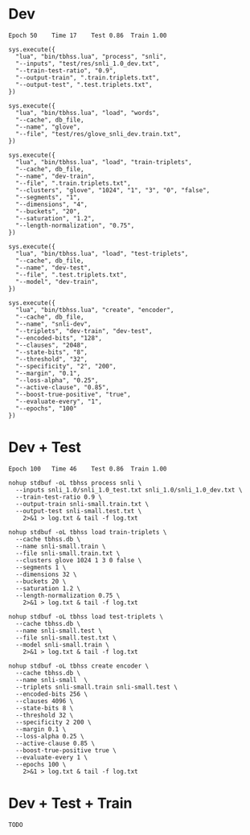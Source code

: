 # Dev

    Epoch 50    Time 17    Test 0.86  Train 1.00

    sys.execute({
      "lua", "bin/tbhss.lua", "process", "snli",
      "--inputs", "test/res/snli_1.0_dev.txt",
      "--train-test-ratio", "0.9",
      "--output-train", ".train.triplets.txt",
      "--output-test", ".test.triplets.txt",
    })

    sys.execute({
      "lua", "bin/tbhss.lua", "load", "words",
      "--cache", db_file,
      "--name", "glove",
      "--file", "test/res/glove_snli_dev.train.txt",
    })

    sys.execute({
      "lua", "bin/tbhss.lua", "load", "train-triplets",
      "--cache", db_file,
      "--name", "dev-train",
      "--file", ".train.triplets.txt",
      "--clusters", "glove", "1024", "1", "3", "0", "false",
      "--segments", "1",
      "--dimensions", "4",
      "--buckets", "20",
      "--saturation", "1.2",
      "--length-normalization", "0.75",
    })

    sys.execute({
      "lua", "bin/tbhss.lua", "load", "test-triplets",
      "--cache", db_file,
      "--name", "dev-test",
      "--file", ".test.triplets.txt",
      "--model", "dev-train",
    })

    sys.execute({
      "lua", "bin/tbhss.lua", "create", "encoder",
      "--cache", db_file,
      "--name", "snli-dev",
      "--triplets", "dev-train", "dev-test",
      "--encoded-bits", "128",
      "--clauses", "2048",
      "--state-bits", "8",
      "--threshold", "32",
      "--specificity", "2", "200",
      "--margin", "0.1",
      "--loss-alpha", "0.25",
      "--active-clause", "0.85",
      "--boost-true-positive", "true",
      "--evaluate-every", "1",
      "--epochs", "100"
    })

# Dev + Test

    Epoch 100   Time 46    Test 0.86  Train 1.00

    nohup stdbuf -oL tbhss process snli \
      --inputs snli_1.0/snli_1.0_test.txt snli_1.0/snli_1.0_dev.txt \
      --train-test-ratio 0.9 \
      --output-train snli-small.train.txt \
      --output-test snli-small.test.txt \
        2>&1 > log.txt & tail -f log.txt

    nohup stdbuf -oL tbhss load train-triplets \
      --cache tbhss.db \
      --name snli-small.train \
      --file snli-small.train.txt \
      --clusters glove 1024 1 3 0 false \
      --segments 1 \
      --dimensions 32 \
      --buckets 20 \
      --saturation 1.2 \
      --length-normalization 0.75 \
        2>&1 > log.txt & tail -f log.txt

    nohup stdbuf -oL tbhss load test-triplets \
      --cache tbhss.db \
      --name snli-small.test \
      --file snli-small.test.txt \
      --model snli-small.train \
        2>&1 > log.txt & tail -f log.txt

    nohup stdbuf -oL tbhss create encoder \
      --cache tbhss.db \
      --name snli-small  \
      --triplets snli-small.train snli-small.test \
      --encoded-bits 256 \
      --clauses 4096 \
      --state-bits 8 \
      --threshold 32 \
      --specificity 2 200 \
      --margin 0.1 \
      --loss-alpha 0.25 \
      --active-clause 0.85 \
      --boost-true-positive true \
      --evaluate-every 1 \
      --epochs 100 \
        2>&1 > log.txt & tail -f log.txt

# Dev + Test + Train

    TODO
